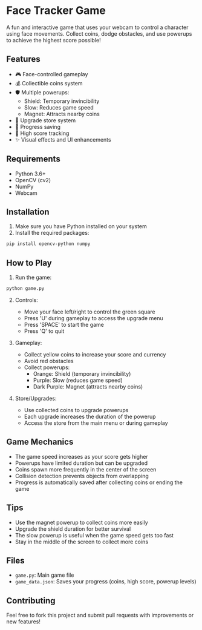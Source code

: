 # Face Tracker Game

A fun and interactive game that uses your webcam to control a character using face movements. Collect coins, dodge obstacles, and use powerups to achieve the highest score possible!

## Features

- 🎮 Face-controlled gameplay
- 💰 Collectible coins system
- 🛡️ Multiple powerups:
  - Shield: Temporary invincibility
  - Slow: Reduces game speed
  - Magnet: Attracts nearby coins
- 🏪 Upgrade store system
- 💾 Progress saving
- 🎯 High score tracking
- ✨ Visual effects and UI enhancements

## Requirements

- Python 3.6+
- OpenCV (cv2)
- NumPy
- Webcam

## Installation

1. Make sure you have Python installed on your system
2. Install the required packages:
```bash
pip install opencv-python numpy
```

## How to Play

1. Run the game:
```bash
python game.py
```

2. Controls:
   - Move your face left/right to control the green square
   - Press 'U' during gameplay to access the upgrade menu
   - Press 'SPACE' to start the game
   - Press 'Q' to quit

3. Gameplay:
   - Collect yellow coins to increase your score and currency
   - Avoid red obstacles
   - Collect powerups:
     - Orange: Shield (temporary invincibility)
     - Purple: Slow (reduces game speed)
     - Dark Purple: Magnet (attracts nearby coins)

4. Store/Upgrades:
   - Use collected coins to upgrade powerups
   - Each upgrade increases the duration of the powerup
   - Access the store from the main menu or during gameplay

## Game Mechanics

- The game speed increases as your score gets higher
- Powerups have limited duration but can be upgraded
- Coins spawn more frequently in the center of the screen
- Collision detection prevents objects from overlapping
- Progress is automatically saved after collecting coins or ending the game

## Tips

- Use the magnet powerup to collect coins more easily
- Upgrade the shield duration for better survival
- The slow powerup is useful when the game speed gets too fast
- Stay in the middle of the screen to collect more coins

## Files

- `game.py`: Main game file
- `game_data.json`: Saves your progress (coins, high score, powerup levels)

## Contributing

Feel free to fork this project and submit pull requests with improvements or new features! 